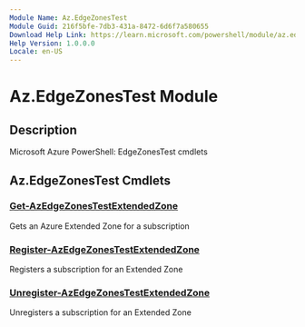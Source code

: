 ```yaml
---
Module Name: Az.EdgeZonesTest
Module Guid: 216f5bfe-7db3-431a-8472-6d6f7a580655
Download Help Link: https://learn.microsoft.com/powershell/module/az.edgezonestest
Help Version: 1.0.0.0
Locale: en-US
---
```


# Az.EdgeZonesTest Module
## Description
Microsoft Azure PowerShell: EdgeZonesTest cmdlets

## Az.EdgeZonesTest Cmdlets
### [Get-AzEdgeZonesTestExtendedZone](Get-AzEdgeZonesTestExtendedZone.md)
Gets an Azure Extended Zone for a subscription

### [Register-AzEdgeZonesTestExtendedZone](Register-AzEdgeZonesTestExtendedZone.md)
Registers a subscription for an Extended Zone

### [Unregister-AzEdgeZonesTestExtendedZone](Unregister-AzEdgeZonesTestExtendedZone.md)
Unregisters a subscription for an Extended Zone

